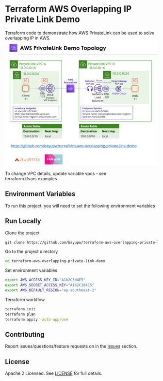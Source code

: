 # Terraform AWS Overlapping IP Private Link Demo 

Terraform code to demonstrate how AWS PrivateLink can be used to solve overlapping IP in AWS.
![Terraform AWS Overlapping IP Private Link Demo](images/terraform-aws-overlapping-private-link-demo.png "Terraform AWS Overlapping IP Private Link Demo")

To change VPC details, update variable vpcs - see terraform.tfvars.examples

## Environment Variables

To run this project, you will need to set the following environment variables

## Run Locally

Clone the project

```bash
git clone https://github.com/bayupw/terraform-aws-overlapping-private-link-demo.git
```

Go to the project directory

```bash
cd terraform-aws-overlapping-private-link-demo
```

Set environment variables

```bash
export AWS_ACCESS_KEY_ID="A1b2C3d4E5"
export AWS_SECRET_ACCESS_KEY="A1b2C3d4E5"
export AWS_DEFAULT_REGION="ap-southeast-2"
```

Terraform workflow

```bash
terraform init
terraform plan
terraform apply -auto-approve
```

## Contributing

Report issues/questions/feature requests on in the [issues](https://github.com/bayupw/terraform-aws-overlapping-private-link-demo/issues/new) section.

## License

Apache 2 Licensed. See [LICENSE](https://github.com/bayupw/terraform-aws-overlapping-private-link-demo/tree/master/LICENSE) for full details.